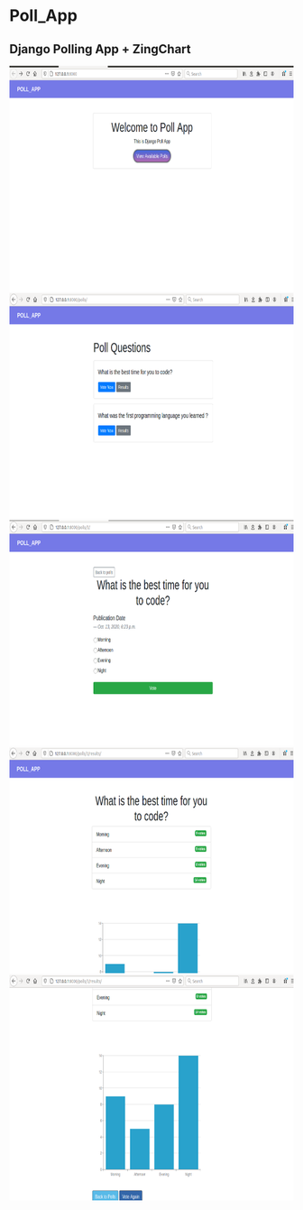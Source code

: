 # Poll_App
<h2>Django Polling App + ZingChart</h2>
<img src="1.png" height=400px>
<img src="2.png" height=400px>
<img src="3.png" height=400px>
<img src="4.png" height=400px>
<img src="5.png" height=400px>

